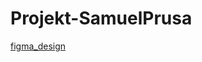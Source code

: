 # Projekt-SamuelPrusa

[figma_design](https://www.figma.com/file/L7zGZqm6HxrQPDZ7SmHulA/L3---4P-painjekt-(Pr%C5%AF%C5%A1a)?t=mls5zl8vzPdKrEkh-1)
